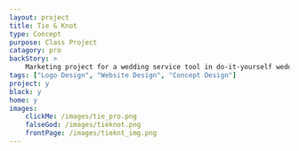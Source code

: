 ```yaml
---
layout: project
title: Tie & Knot
type: Concept
purpose: Class Project
catagory: pro
backStory: >
    Marketing project for a wedding service tool in do-it-yourself wedding planning. Our classes will help you learn about the different wedding websites and wedding planning applications.
tags: ["Logo Design", "Website Design", "Concept Design"]
project: y
black: y
home: y
images:
    clickMe: /images/tie_pro.png
    falseGod: /images/tieknot.png
    frontPage: /images/tieknt_img.png
---
```

